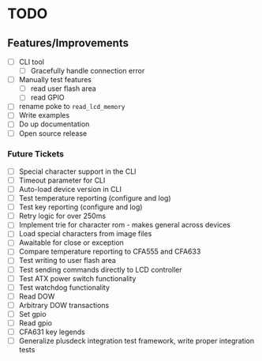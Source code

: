 # TODO

## Features/Improvements

- [ ] CLI tool
  - [ ] Gracefully handle connection error
- [ ] Manually test features
  - [ ] read user flash area
  - [ ] read GPIO
- [ ] rename poke to `read_lcd_memory`
- [ ] Write examples
- [ ] Do up documentation
- [ ] Open source release

### Future Tickets

- [ ] Special character support in the CLI
- [ ] Timeout parameter for CLI
- [ ] Auto-load device version in CLI
- [ ] Test temperature reporting (configure and log)
- [ ] Test key reporting (configure and log)
- [ ] Retry logic for over 250ms
- [ ] Implement trie for character rom - makes general across devices
- [ ] Load special characters from image files
- [ ] Awaitable for close or exception
- [ ] Compare temperature reporting to CFA555 and CFA633
- [ ] Test writing to user flash area
- [ ] Test sending commands directly to LCD controller
- [ ] Test ATX power switch functionality
- [ ] Test watchdog functionality
- [ ] Read DOW
- [ ] Arbitrary DOW transactions
- [ ] Set gpio
- [ ] Read gpio
- [ ] CFA631 key legends
- [ ] Generalize plusdeck integration test framework, write proper integration tests
